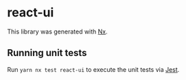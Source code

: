 # react-ui

This library was generated with [Nx](https://nx.dev).

## Running unit tests

Run `yarn nx test react-ui` to execute the unit tests via [Jest](https://jestjs.io).
